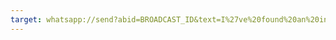 ```yaml
---
target: whatsapp://send?abid=BROADCAST_ID&text=I%27ve%20found%20an%20interesting%20new%20political%20party%2C%20offering%20a%20new%20kind%20of%20politics%20for%20the%2021st%20century.%20It%27s%20called%20Something%20New%2C%20and%20it%27s%20all%20about%20creating%20a%20better%20future%20for%20all%20of%20us%20by%20working%20together%20online%2C%20and%20letting%20everyone%20have%20a%20say.%20Take%20a%20look%20now%2C%20at%20https%3A%2F%2Fsomethingnew.org.uk%20%F0%9F%92%AF
---
```

